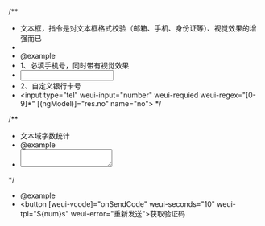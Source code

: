 /**
 * 文本框，指令是对文本框格式校验（邮箱、手机、身份证等）、视觉效果的增强而已
 * 
 * @example
 * 1、必填手机号，同时带有视觉效果
 * <input type="tel" weui-input="mobile" weui-required>
 * 2、自定义银行卡号
 * <input type="tel" weui-input="number" weui-requied weui-regex="[0-9]*" [(ngModel)]="res.no" name="no">
 */

/**
 * 文本域字数统计
 * @example 
 *  <textarea weui-textarea weui-cn="2" maxlength="20"></textarea>
 */

 * @example
 * <button [weui-vcode]="onSendCode" weui-seconds="10" weui-tpl="${num}s" weui-error="重新发送">获取验证码</button>
